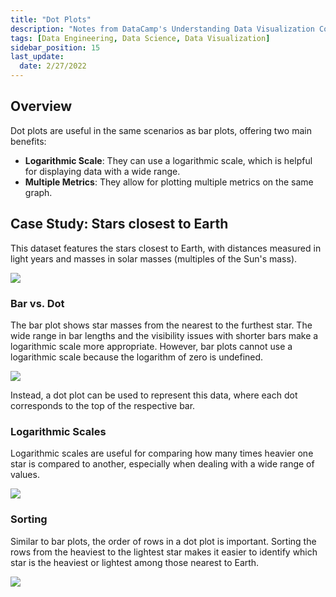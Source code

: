 ```yaml
---
title: "Dot Plots"
description: "Notes from DataCamp's Understanding Data Visualization Course"
tags: [Data Engineering, Data Science, Data Visualization]
sidebar_position: 15
last_update:
  date: 2/27/2022
---
```



## Overview

Dot plots are useful in the same scenarios as bar plots, offering two main benefits: 

- **Logarithmic Scale**: They can use a logarithmic scale, which is helpful for displaying data with a wide range.
- **Multiple Metrics**: They allow for plotting multiple metrics on the same graph.

## Case Study: Stars closest to Earth

This dataset features the stars closest to Earth, with distances measured in light years and masses in solar masses (multiples of the Sun's mass).

<div class='img-center'>

![](/img/docs/casestudy-stars-closest-to-earthhh.png)

</div>

### Bar vs. Dot

The bar plot shows star masses from the nearest to the furthest star. The wide range in bar lengths and the visibility issues with shorter bars make a logarithmic scale more appropriate. However, bar plots cannot use a logarithmic scale because the logarithm of zero is undefined. 

<div class='img-center'>

![](/img/docs/casestudy-stars-closest-to-earthhh-bar-dot.png)

</div>

Instead, a dot plot can be used to represent this data, where each dot corresponds to the top of the respective bar.

### Logarithmic Scales

Logarithmic scales are useful for comparing how many times heavier one star is compared to another, especially when dealing with a wide range of values.

<div class='img-center'>

![](/img/docs/casestudy-stars-closest-to-earthhh-log-scalee.png)

</div>


### Sorting

Similar to bar plots, the order of rows in a dot plot is important. Sorting the rows from the heaviest to the lightest star makes it easier to identify which star is the heaviest or lightest among those nearest to Earth.

<div class='img-center'>

![](/img/docs/casestudy-stars-closest-to-earthhh-sort-chartttt.png)

</div>